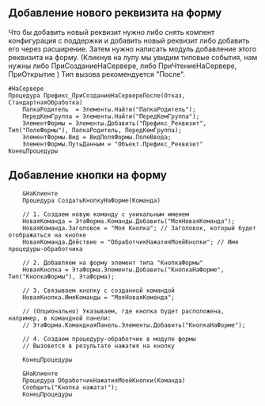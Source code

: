## Добавление нового реквизита на форму

Что бы добавить новый реквизит нужно либо снять компент конфигурация с поддержки и добавить новый реквизит либо добавить его через расширение. Затем нужно написать модуль добавление этого реквизита на форму. (Кликнув на лупу мы увидим типовые события, нам нужны либо ПриСозданиеНаСервере, либо ПриЧтениеНаСервере, ПриОткрытие ) Тип вызова рекомендуется "После". 
```
#НаСервере
Процедура Префикс_ПриСозданиеНаСервереПосле(Отказ, СтандартнаяОбработка)
	ПапкаРодитель  = Элементы.Найти("ПапкаРодитель"); 
	ПередКемГруппа = Элементы.Найти("ПередКемГруппа"); 
	ЭлементФормы = Элементы.Добавить("Префикс_Реквизит", Тип("ПолеФормы"), ПапкаРодитель, ПередКемГруппа);
	ЭлементФормы.Вид = ВидПоляФормы.ПолеВвода;
	ЭлементФормы.ПутьДанным = "Объект.Префикс_Реквизит"
КонецПроцедуры
```

## Добавление кнопки на форму

```
	&НаКлиенте  
	Процедура СоздатьКнопкуНаФорме(Команда)  
	  
	// 1. Создаем новую команду с уникальным именем  
	НоваяКоманда = ЭтаФорма.Команды.Добавить("МояНоваяКоманда");  
	НоваяКоманда.Заголовок = "Моя Кнопка"; // Заголовок, который будет отображаться на кнопке  
	НоваяКоманда.Действие = "ОбработчикНажатияМоейКнопки"; // Имя процедуры-обработчика  
	  
	// 2. Добавляем на форму элемент типа "КнопкаФормы"  
	НоваяКнопка = ЭтаФорма.Элементы.Добавить("КнопкаНаФорме", Тип("КнопкаФормы"), ЭтаФорма);  
	  
	// 3. Связываем кнопку с созданной командой  
	НоваяКнопка.ИмяКоманды = "МояНоваяКоманда";  
	  
	// (Опционально) Указываем, где кнопка будет расположена, например, в командной панели:  
	// ЭтаФорма.КоманднаяПанель.Элементы.Добавить("КнопкаНаФорме");  
	  
	// 4. Создаем процедуру-обработчик в модуле формы  
	// Вызовется в результате нажатия на кнопку  
	  
	КонецПроцедуры  
	  
	&НаКлиенте  
	Процедура ОбработчикНажатияМоейКнопки(Команда)  
	Сообщить("Кнопка нажата!");  
	КонецПроцедуры
```